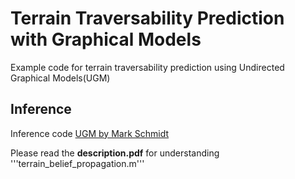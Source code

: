 # Terrain Traversability Prediction with Graphical Models

Example code for terrain traversability prediction using Undirected Graphical Models(UGM)

## Inference

Inference code [UGM by Mark Schmidt](https://www.cs.ubc.ca/~schmidtm/Software/UGM.html)

Please read the **description.pdf** for understanding '''terrain_belief_propagation.m''' 
